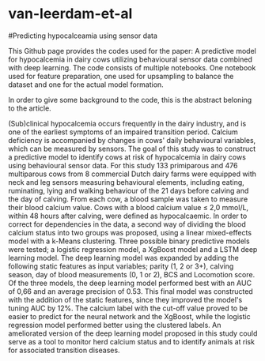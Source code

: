 # van-leerdam-et-al

#Predicting hypocalceamia using sensor data 

This Github page provides the codes used for the paper: A predictive model for hypocalcemia in dairy cows utilizing behavioural sensor data combined with deep learning. The code consists of multiple notebooks. One notebook used for feature preparation, one used for upsampling to balance the dataset and one for the actual model formation. 

In order to give some background to the code, this is the abstract beloning to the article. 

(Sub)clinical hypocalcemia occurs frequently in the dairy industry, and is one of the earliest symptoms of an impaired transition period. Calcium deficiency is accompanied by changes in cows' daily behavioural variables, which can be measured by sensors. 
The goal of this study was to construct a predictive model to identify cows at risk of hypocalcemia in dairy cows using behavioural sensor data. For this study 133 primiparous and 476 multiparous cows from 8 commercial Dutch dairy farms were equipped with neck and leg sensors measuring behavioural elements, including eating, ruminating, lying and walking behaviour of the 21 days before calving and the day of calving. From each cow, a blood sample was taken to measure their blood calcium value. Cows with a blood calcium value $\leq$ 2,0 mmol/L, within 48 hours after calving, were defined as hypocalcaemic. In order to correct for dependencies in the data, a second way of dividing the blood calcium status into two groups was proposed, using a linear mixed-effects model with a k-Means clustering. Three possible binary predictive models were tested; a logistic regression model, a XgBoost model and a LSTM deep learning model. The deep learning model was expanded by adding the following static features as input variables; parity (1, 2 or 3+), calving season, day of blood measurements (0, 1 or 2), BCS and Locomotion score. Of the three models, the deep learning model performed best with an AUC of 0,66 and an average precision of 0.53. This final model was constructed with the addition of the static features, since they improved the model's tuning AUC by 12\%. The calcium label with the cut-off value proved to be easier to predict for the neural network and the XgBoost, while the logistic regression model performed better using the clustered labels. An ameliorated version of the deep learning model proposed in this study could serve as a tool to monitor herd calcium status and to identify animals at risk for associated transition diseases.

